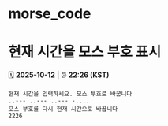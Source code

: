 # morse_code
# 현재 시간을 모스 부호 표시
<!-- MORSE_TIME_START -->
🗓️ **2025-10-12** | ⏰ **22:26 (KST)**

```
현재 시간을 입력하세요. 모스 부호로 바꿉니다
..--- ..--- ..--- -....
모스 부호를 다시 현재 시간으로 바꿉니다
2226
```
<!-- MORSE_TIME_END -->
